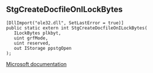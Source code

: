 ## StgCreateDocfileOnILockBytes

```
[DllImport("ole32.dll", SetLastError = true)]
public static extern int StgCreateDocfileOnILockBytes(
   ILockBytes plkbyt,
   uint grfMode,
   uint reserved,
   out IStorage ppstgOpen
);
```

[Microsoft documentation](TODO)
